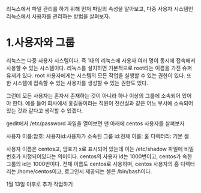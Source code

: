 리눅스에서 파일 관리를 하기 위해 먼저 파일의 속성을 알아보고, 다중 사용자 시스템인 리눅스에서 사용자를 관리하는 방법을 살펴보자.

# 1.사용자와 그룹

리눅스는 다중 사용자 시스템이다. 즉 1대의 리눅스에 사용자 여러 명이 동시에 접속해서 사용할 수 있는 시스템이다. 리눅스를 설치하면 기본적으로 root라는 이름을 가진 슈퍼 유저가 있다. root 사용자에게는 시스템의 모든 작업을 실행할 수 있는 권한이 있다. 또한 시스템에 접속할 수 있는 사용자를 생성할 수 있는 권한도 있다. 

그런데 모든 사용자는 혼자서 존재하는 것이 아니라 하나 이상의 그룹에 소속되어 있어야 한다. 예를 들어 회사에서 홍길동이라는 직원이 전산실과 같은 어느 부서에 소속되어 있는 것과 같다고 생각할 수 있겠다.

gedit에서 /etc/password 파일을 열어보면 맨 아래에 centos 사용자를 살펴보자

사용자 이름:암호: 사용자id:사용자가 소속된 그룹 id:전체 이름: 홈 디렉터리: 기본 셸

사용자 이름은 centos고, 암호가 x로 표시되어 있는데 이는 /etc/shadow 파일에 비밀번호가 지정되어있다는 의미이다. centos의 사용자 id는 1000번이고, centos가 속한 그룹의 id는 1000번이다. 전체 이름도 centos로 사용하며, centos 사용자의 홈 디렉터리는 /home/centos이고, 로그인시 제공되는 셸은 /bin/bash이다.

1월 13일 이후로 추가 작업하기
